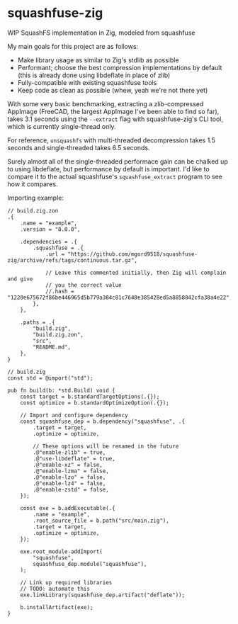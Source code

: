 # squashfuse-zig
WIP SquashFS implementation in Zig, modeled from squashfuse

My main goals for this project are as follows:
 * Make library usage as similar to Zig's stdlib as possible
 * Performant; choose the best compression implementations by default (this
   is already done using libdeflate in place of zlib)
 * Fully-compatible with existing squashfuse tools
 * Keep code as clean as possible (whew, yeah we're not there yet)

With some very basic benchmarking, extracting a zlib-compressed AppImage
(FreeCAD, the largest AppImage I've been able to find so far), takes 3.1
seconds using the `--extract` flag with squashfuse-zig's CLI tool, which
is currently single-thread only.

For reference, `unsquashfs` with multi-threaded decompression takes 1.5 seconds
and single-threaded takes 6.5 seconds.

Surely almost all of the single-threaded performace gain can be chalked up to
using libdeflate, but performance by default is important. I'd like to compare
it to the actual squashfuse's `squashfuse_extract` program to see how it
compares.

Importing example:
```zig
// build.zig.zon
.{
    .name = "example",
    .version = "0.0.0",

    .dependencies = .{
        .squashfuse = .{
            .url = "https://github.com/mgord9518/squashfuse-zig/archive/refs/tags/continuous.tar.gz",

            // Leave this commented initially, then Zig will complain and give
            // you the correct value
            //.hash = "1220e675672f86be446965d5b779a384c81c7648e385428ed5a8858842cfa38a4e22",
        },
    },

    .paths = .{
        "build.zig",
        "build.zig.zon",
        "src",
        "README.md",
    },
}
```
```zig
// build.zig
const std = @import("std");

pub fn build(b: *std.Build) void {
    const target = b.standardTargetOptions(.{});
    const optimize = b.standardOptimizeOption(.{});

    // Import and configure dependency
    const squashfuse_dep = b.dependency("squashfuse", .{
        .target = target,
        .optimize = optimize,

        // These options will be renamed in the future
        .@"enable-zlib" = true,
        .@"use-libdeflate" = true,
        .@"enable-xz" = false,
        .@"enable-lzma" = false,
        .@"enable-lzo" = false,
        .@"enable-lz4" = false,
        .@"enable-zstd" = false,
    });

    const exe = b.addExecutable(.{
        .name = "example",
        .root_source_file = b.path("src/main.zig"),
        .target = target,
        .optimize = optimize,
    });

    exe.root_module.addImport(
        "squashfuse",
        squashfuse_dep.module("squashfuse"),
    );

    // Link up required libraries
    // TODO: automate this
    exe.linkLibrary(squashfuse_dep.artifact("deflate"));

    b.installArtifact(exe);
}
```
